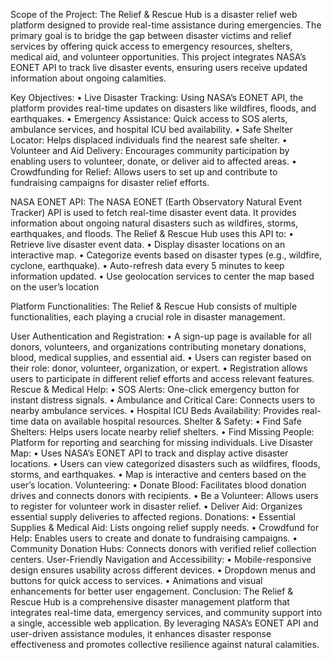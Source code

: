 Scope of the Project: The Relief & Rescue Hub is a disaster relief web platform designed to provide real-time assistance during emergencies. The primary goal is to bridge the gap between disaster victims and relief services by offering quick access to emergency resources, shelters, medical aid, and volunteer opportunities. This project integrates NASA’s EONET API to track live disaster events, ensuring users receive updated information about ongoing calamities.

Key Objectives: • Live Disaster Tracking: Using NASA’s EONET API, the platform provides real-time updates on disasters like wildfires, floods, and earthquakes. • Emergency Assistance: Quick access to SOS alerts, ambulance services, and hospital ICU bed availability. • Safe Shelter Locator: Helps displaced individuals find the nearest safe shelter. • Volunteer and Aid Delivery: Encourages community participation by enabling users to volunteer, donate, or deliver aid to affected areas. • Crowdfunding for Relief: Allows users to set up and contribute to fundraising campaigns for disaster relief efforts.

NASA EONET API: The NASA EONET (Earth Observatory Natural Event Tracker) API is used to fetch real-time disaster event data. It provides information about ongoing natural disasters such as wildfires, storms, earthquakes, and floods. The Relief & Rescue Hub uses this API to: • Retrieve live disaster event data. • Display disaster locations on an interactive map. • Categorize events based on disaster types (e.g., wildfire, cyclone, earthquake). • Auto-refresh data every 5 minutes to keep information updated. • Use geolocation services to center the map based on the user’s location

Platform Functionalities: The Relief & Rescue Hub consists of multiple functionalities, each playing a crucial role in disaster management.

User Authentication and Registration: • A sign-up page is available for all donors, volunteers, and organizations contributing monetary donations, blood, medical supplies, and essential aid. • Users can register based on their role: donor, volunteer, organization, or expert. • Registration allows users to participate in different relief efforts and access relevant features.
Rescue & Medical Help: • SOS Alerts: One-click emergency button for instant distress signals. • Ambulance and Critical Care: Connects users to nearby ambulance services. • Hospital ICU Beds Availability: Provides real-time data on available hospital resources.
Shelter & Safety: • Find Safe Shelters: Helps users locate nearby relief shelters. • Find Missing People: Platform for reporting and searching for missing individuals.
Live Disaster Map: • Uses NASA’s EONET API to track and display active disaster locations. • Users can view categorized disasters such as wildfires, floods, storms, and earthquakes. • Map is interactive and centers based on the user’s location.
Volunteering: • Donate Blood: Facilitates blood donation drives and connects donors with recipients. • Be a Volunteer: Allows users to register for volunteer work in disaster relief. • Deliver Aid: Organizes essential supply deliveries to affected regions.
Donations: • Essential Supplies & Medical Aid: Lists ongoing relief supply needs. • Crowdfund for Help: Enables users to create and donate to fundraising campaigns. • Community Donation Hubs: Connects donors with verified relief collection centers.
User-Friendly Navigation and Accessibility: • Mobile-responsive design ensures usability across different devices. • Dropdown menus and buttons for quick access to services. • Animations and visual enhancements for better user engagement.
Conclusion: The Relief & Rescue Hub is a comprehensive disaster management platform that integrates real-time data, emergency services, and community support into a single, accessible web application. By leveraging NASA’s EONET API and user-driven assistance modules, it enhances disaster response effectiveness and promotes collective resilience against natural calamities.
